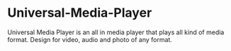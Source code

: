 # Universal-Media-Player
Universal Media Player is an all in media player that plays all kind of media format. Design for video, audio and photo of any format.
